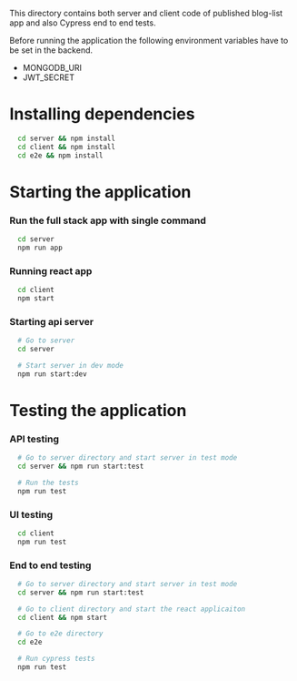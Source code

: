 This directory contains both server and client code of published blog-list app and also Cypress end to end tests.

Before running the application the following environment variables have to be set in the backend.

- MONGODB_URI
- JWT_SECRET

# Installing dependencies

```bash
  cd server && npm install
  cd client && npm install
  cd e2e && npm install
```

# Starting the application

### Run the full stack app with single command

```bash
  cd server
  npm run app
```

### Running react app

```bash
  cd client
  npm start
```

### Starting api server

```bash
  # Go to server
  cd server

  # Start server in dev mode
  npm run start:dev
```

# Testing the application

### API testing

```bash
  # Go to server directory and start server in test mode
  cd server && npm run start:test

  # Run the tests
  npm run test
```

### UI testing

```bash
  cd client
  npm run test
```

### End to end testing

```bash
  # Go to server directory and start server in test mode
  cd server && npm run start:test

  # Go to client directory and start the react applicaiton
  cd client && npm start

  # Go to e2e directory
  cd e2e

  # Run cypress tests
  npm run test
```
